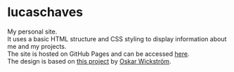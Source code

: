 # lucaschaves

My personal site.  
It uses a basic HTML structure and CSS styling to display information about me and my projects.  
The site is hosted on GitHub Pages and can be accessed [here](https://lucaschaves.github.io/).  
The design is based on [this project](http://owickstrom.github.io/the-monospace-web/) by [Oskar Wickström](http://wickstrom.tech/).
